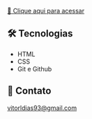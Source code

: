 [🔗 Clique aqui para acessar](https://vitorldias.github.io/Projeto-login/)

## 🛠️ Tecnologias
 - HTML
 - CSS
 - Git e Github

 ## 💙 Contato

 vitorldias93@gmail.com
